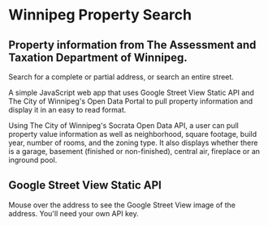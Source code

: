 # Winnipeg Property Search

## Property information from The Assessment and Taxation Department of Winnipeg.

Search for a complete or partial address, or search an entire street.

A simple JavaScript web app that uses Google Street View Static API and The City of Winnipeg's Open Data Portal to pull property information and display it in an easy to read format.

Using The City of Winnipeg's Socrata Open Data API, a user can pull property value information as well as neighborhood, square footage, build year, number of rooms, and the zoning type. It also displays whether there is a garage, basement (finished or non-finished), central air, fireplace or an inground pool.

## Google Street View Static API

Mouse over the address to see the Google Street View image of the address. You'll need your own API key.
